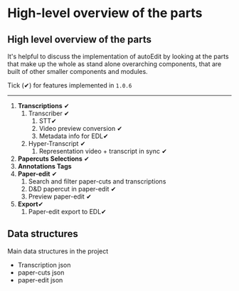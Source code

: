 # High-level overview of the parts

## High level overview of the parts

It's helpful to discuss the implementation of autoEdit by looking at the parts that make up the whole as stand alone overarching components, that are built of other smaller components and modules.

Tick \(✔\) for features implemented in `1.0.6`    
****

1. **Transcriptions** ✔
   1. Transcriber ✔
      1. STT✔
      2. Video preview conversion ✔
      3. Metadata info for EDL✔
   2. Hyper-Transcript ✔
      1. Representation video + transcript in sync ✔
2. **Papercuts Selections** ✔
3. **Annotations Tags**
4. **Paper-edit** ✔
   1. Search and filter paper-cuts and transcriptions
   2. D&D papercut in paper-edit ✔
   3. Preview paper-edit ✔
5. **Export**✔
   1. Paper-edit export to EDL✔

## Data structures

Main data structures in the project

* Transcription json 
* paper-cuts json 
* paper-edit json 

